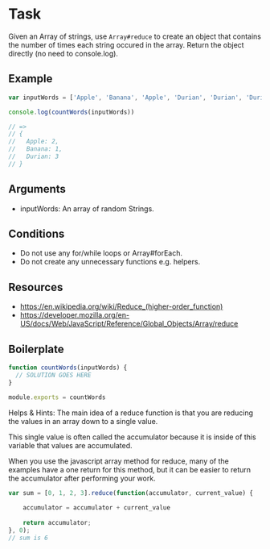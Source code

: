 # Task

Given an Array of strings, use `Array#reduce` to create an object that contains the number of times each string occured in the array. Return the object directly (no need to console.log).

## Example

```js
var inputWords = ['Apple', 'Banana', 'Apple', 'Durian', 'Durian', 'Durian']

console.log(countWords(inputWords))

// =>
// {
//   Apple: 2,
//   Banana: 1,
//   Durian: 3
// }
```

## Arguments

* inputWords: An array of random Strings.

## Conditions

* Do not use any for/while loops or Array#forEach.
* Do not create any unnecessary functions e.g. helpers.

## Resources

* https://en.wikipedia.org/wiki/Reduce_(higher-order_function)
* https://developer.mozilla.org/en-US/docs/Web/JavaScript/Reference/Global_Objects/Array/reduce

## Boilerplate

```js
function countWords(inputWords) {
  // SOLUTION GOES HERE
}

module.exports = countWords
```

Helps & Hints: 
The main idea of a reduce function is that you are reducing the values in an array down to a single value.
  
This single value is often called the accumulator because it is inside of this variable that values are accumulated.

When you use the javascript array method for reduce, many of the examples have a one return for this method, but it can be easier
to return the accumulator after performing your work. 

```js
var sum = [0, 1, 2, 3].reduce(function(accumulator, current_value) {
  
    accumulator = accumulator + current_value 
  
    return accumulator;
}, 0);
// sum is 6
```